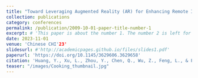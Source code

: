 ```yaml
---
title: "Toward Leveraging Augmented Reality (AR) for Enhancing Remote Intergenerational Communication in Cooking Scenarios"
collection: publications
category: conferences
permalink: /publication/2009-10-01-paper-title-number-1
excerpt: # 'This paper is about the number 1. The number 2 is left for future work.'
date: 2023-11-01
venue: 'Chinese CHI'23'
slidesurl: #'http://academicpages.github.io/files/slides1.pdf'
paperurl: 'https://doi.org/10.1145/3629606.3629658'
citation: 'Huang, Y., Xu, L., Zhou, Y., Chen, Q., Wu, Z., Feng, L., & Fan, M. (2023, November). Toward Leveraging Augmented Reality (AR) for Enhancing Remote Intergenerational Communication in Cooking Scenarios. In Proceedings of the Eleventh International Symposium of Chinese CHI (pp. 491-496). https://doi.org/10.1145/3629606.3629658'
teaser: "/images/Cooking_thumbnail.jpg"
---
```


